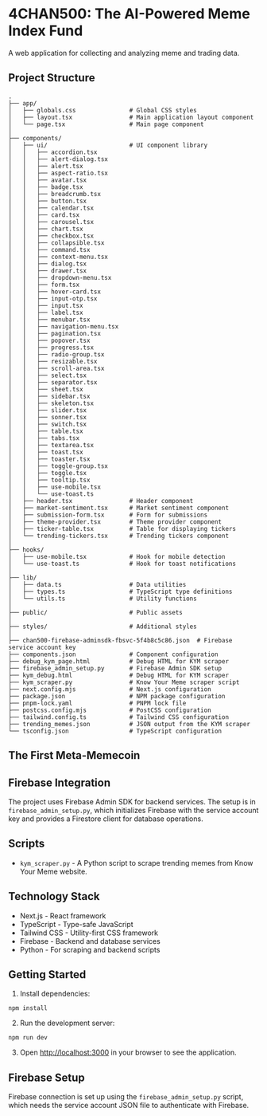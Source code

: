 # 4CHAN500: The AI-Powered Meme Index Fund

A web application for collecting and analyzing meme and trading data.

## Project Structure

```
.
├── app/
│   ├── globals.css               # Global CSS styles
│   ├── layout.tsx                # Main application layout component
│   └── page.tsx                  # Main page component
│
├── components/
│   ├── ui/                       # UI component library
│   │   ├── accordion.tsx
│   │   ├── alert-dialog.tsx
│   │   ├── alert.tsx
│   │   ├── aspect-ratio.tsx
│   │   ├── avatar.tsx
│   │   ├── badge.tsx
│   │   ├── breadcrumb.tsx
│   │   ├── button.tsx
│   │   ├── calendar.tsx
│   │   ├── card.tsx
│   │   ├── carousel.tsx
│   │   ├── chart.tsx
│   │   ├── checkbox.tsx
│   │   ├── collapsible.tsx
│   │   ├── command.tsx
│   │   ├── context-menu.tsx
│   │   ├── dialog.tsx
│   │   ├── drawer.tsx
│   │   ├── dropdown-menu.tsx
│   │   ├── form.tsx
│   │   ├── hover-card.tsx
│   │   ├── input-otp.tsx
│   │   ├── input.tsx
│   │   ├── label.tsx
│   │   ├── menubar.tsx
│   │   ├── navigation-menu.tsx
│   │   ├── pagination.tsx
│   │   ├── popover.tsx
│   │   ├── progress.tsx
│   │   ├── radio-group.tsx
│   │   ├── resizable.tsx
│   │   ├── scroll-area.tsx
│   │   ├── select.tsx
│   │   ├── separator.tsx
│   │   ├── sheet.tsx
│   │   ├── sidebar.tsx
│   │   ├── skeleton.tsx
│   │   ├── slider.tsx
│   │   ├── sonner.tsx
│   │   ├── switch.tsx
│   │   ├── table.tsx
│   │   ├── tabs.tsx
│   │   ├── textarea.tsx
│   │   ├── toast.tsx
│   │   ├── toaster.tsx
│   │   ├── toggle-group.tsx
│   │   ├── toggle.tsx
│   │   ├── tooltip.tsx
│   │   ├── use-mobile.tsx
│   │   └── use-toast.ts
│   ├── header.tsx                # Header component
│   ├── market-sentiment.tsx      # Market sentiment component
│   ├── submission-form.tsx       # Form for submissions
│   ├── theme-provider.tsx        # Theme provider component
│   ├── ticker-table.tsx          # Table for displaying tickers
│   └── trending-tickers.tsx      # Trending tickers component
│
├── hooks/
│   ├── use-mobile.tsx            # Hook for mobile detection
│   └── use-toast.ts              # Hook for toast notifications
│
├── lib/
│   ├── data.ts                   # Data utilities
│   ├── types.ts                  # TypeScript type definitions
│   └── utils.ts                  # Utility functions
│
├── public/                       # Public assets
│
├── styles/                       # Additional styles
│
├── chan500-firebase-adminsdk-fbsvc-5f4b8c5c86.json  # Firebase service account key
├── components.json               # Component configuration
├── debug_kym_page.html           # Debug HTML for KYM scraper
├── firebase_admin_setup.py       # Firebase Admin SDK setup
├── kym_debug.html                # Debug HTML for KYM scraper
├── kym_scraper.py                # Know Your Meme scraper script
├── next.config.mjs               # Next.js configuration
├── package.json                  # NPM package configuration
├── pnpm-lock.yaml                # PNPM lock file
├── postcss.config.mjs            # PostCSS configuration
├── tailwind.config.ts            # Tailwind CSS configuration
├── trending_memes.json           # JSON output from the KYM scraper
└── tsconfig.json                 # TypeScript configuration
```

## The First Meta-Memecoin

## Firebase Integration

The project uses Firebase Admin SDK for backend services. The setup is in `firebase_admin_setup.py`, which initializes Firebase with the service account key and provides a Firestore client for database operations.

## Scripts

- `kym_scraper.py` - A Python script to scrape trending memes from Know Your Meme website.

## Technology Stack

- Next.js - React framework
- TypeScript - Type-safe JavaScript
- Tailwind CSS - Utility-first CSS framework
- Firebase - Backend and database services
- Python - For scraping and backend scripts

## Getting Started

1. Install dependencies:
```
npm install
```

2. Run the development server:
```
npm run dev
```

3. Open [http://localhost:3000](http://localhost:3000) in your browser to see the application.

## Firebase Setup

Firebase connection is set up using the `firebase_admin_setup.py` script, which needs the service account JSON file to authenticate with Firebase. 